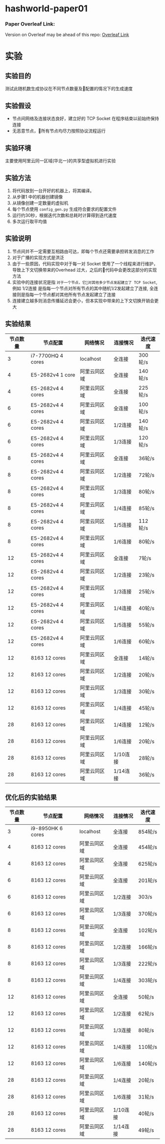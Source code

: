 # hashworld-paper01


### Paper Overleaf Link:

Version on Overleaf may be ahead of this repo:
[Overleaf Link](https://v2.overleaf.com/read/mkbyzbtzynbz)


    

# 实验

## 实验目的

测试此随机数生成协议在不同节点数量及配置的情况下的生成速度

## 实验假设

* 节点间网络及连接状态良好，建立好的 TCP Socket 在程序结束以前始终保持连接
* 无恶意节点，所有节点均尽力按照协议流程运行

## 实验环境

主要使用阿里云同一区域(华北一)的共享型虚拟机进行实验

## 实验方法

1. 将代码放到一台开好的机器上，将其编译。
2. 从步骤1 中的机器创建镜像
3. 从镜像创建一定数量的虚拟机
4. 每个节点使用 `config_gen.py` 生成符合要求的配置文件
5. 运行约30秒，根据迭代次数和总耗时计算得到迭代速度
6. 多次运行取平均值

## 实验说明

1. 节点间并不一定需要互相路由可达，即每个节点还需要承担转发消息的工作
2. 对于广播的实现方式是洪泛
3. 由于一些原因，代码实现中对于每一对 Socket 使用了一个线程来进行维护，导致上下文切换带来的Overhead 过大，之后的代码中会更改这部分的实现方法
4. 实验中的连接状况是指 `对于一个节点，它对其他多少节点发起建立了 TCP Socket`, 例如 1/2连接 是指每一个节点对所有节点的其中随机1/2发起建立了连接, 全连接则是指每一个节点都对其他所有节点发起建立了连接
5. 连接建立越多则消息传播延迟会更小，但本实现中带来的上下文切换开销会更大

## 实验结果

|节点数量|节点配置|网络情况|连接情况|迭代速度|
|-------|-------|-------|-------|-----|
|3|i7-7700HQ 4 cores|localhost|全连接|300轮/s|
|4|E5-2682v4 1 core|阿里云同区域|全连接|140轮/s|
|4|E5-2682v4 4 cores|阿里云同区域|全连接|225轮/s|
|6|E5-2682v4 4 cores|阿里云同区域|全连接|100轮/s|
|6|E5-2682v4 4 cores|阿里云同区域|1/2连接|140轮/s|
|6|E5-2682v4 4 cores|阿里云同区域|1/3连接|120轮/s|
|8|E5-2682v4 4 cores|阿里云同区域|全连接|36轮/s|
|8|E5-2682v4 4 cores|阿里云同区域|1/2连接|72轮/s|
|8|E5-2682v4 4 cores|阿里云同区域|1/3连接|80轮/s|
|8|E5-2682v4 4 cores|阿里云同区域|1/4连接|85轮/s|
|8|E5-2682v4 4 cores|阿里云同区域|1/5连接|112轮/s|
|8|E5-2682v4 4 cores|阿里云同区域|1/6连接|80轮/s|
|12|E5-2682v4 4 cores|阿里云同区域|全连接|7轮/s|
|12|E5-2682v4 4 cores|阿里云同区域|1/2连接|23轮/s|
|12|E5-2682v4 4 cores|阿里云同区域|1/3连接|25轮/s|
|12|E5-2682v4 4 cores|阿里云同区域|1/4连接|40轮/s|
|12|E5-2682v4 4 cores|阿里云同区域|1/5连接|55轮/s|
|12|E5-2682v4 4 cores|阿里云同区域|1/6连接|60轮/s|
|12|8163 12 cores|阿里云同区域|全连接|14轮/s|
|12|8163 12 cores|阿里云同区域|1/2连接|20轮/s|
|12|8163 12 cores|阿里云同区域|1/3连接|30轮/s|
|12|8163 12 cores|阿里云同区域|1/4连接|45轮/s|
|28|8163 12 cores|阿里云同区域|1/4连接|12轮/s|
|28|8163 12 cores|阿里云同区域|1/6连接|20轮/s|
|28|8163 12 cores|阿里云同区域|1/10连接|28轮/s|
|28|8163 12 cores|阿里云同区域|1/14连接|36轮/s|

## 优化后的实验结果

|节点数量|节点配置|网络情况|连接情况|迭代速度|
|-------|-------|-------|-------|-----|
|3|i9-8950HK 6 cores|localhost|全连接|854轮/s|
|4|8163 12 cores|阿里云同区域|全连接|454轮/s|
|4|8163 12 cores|阿里云同区域|全连接|625轮/s|
|6|8163 12 cores|阿里云同区域|全连接|201轮/s|
|6|8163 12 cores|阿里云同区域|1/2连接|303/s|
|6|8163 12 cores|阿里云同区域|1/3连接|370轮/s|
|8|8163 12 cores|阿里云同区域|全连接|102轮/s|
|8|8163 12 cores|阿里云同区域|1/2连接|166轮/s|
|8|8163 12 cores|阿里云同区域|1/3连接|222轮/s|
|8|8163 12 cores|阿里云同区域|1/4连接|303轮/s|
|12|8163 12 cores|阿里云同区域|全连接|50轮/s|
|12|8163 12 cores|阿里云同区域|1/2连接|62轮/s|
|12|8163 12 cores|阿里云同区域|1/3连接|80轮/s|
|12|8163 12 cores|阿里云同区域|1/4连接|110轮/s|
|12|8163 12 cores|阿里云同区域|1/6连接|140轮/s|
|28|8163 12 cores|阿里云同区域|1/4连接|20轮/s|
|28|8163 12 cores|阿里云同区域|1/6连接|31轮/s|
|28|8163 12 cores|阿里云同区域|1/10连接|40轮/s|
|28|8163 12 cores|阿里云同区域|1/14连接|49轮/s|
